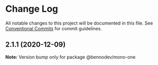 # Change Log

All notable changes to this project will be documented in this file.
See [Conventional Commits](https://conventionalcommits.org) for commit guidelines.

## 2.1.1 (2020-12-09)

**Note:** Version bump only for package @bennodev/mono-one
